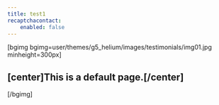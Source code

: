 ```yaml
---
title: test1
recaptchacontact:
    enabled: false
---
```


[bgimg bgimg=user/themes/g5_helium/images/testimonials/img01.jpg minheight=300px]


## [center]This is a **default** page.[/center]


[/bgimg]